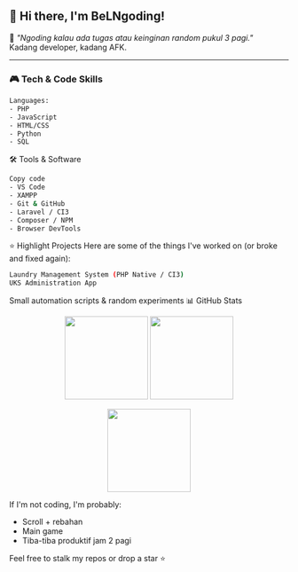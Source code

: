 ## 👾 Hi there, I'm **BeLNgoding**!

💬 *"Ngoding kalau ada tugas atau keinginan random pukul 3 pagi."*  
Kadang developer, kadang AFK.

---

### 🎮 Tech & Code Skills
```bash
Languages:
- PHP
- JavaScript
- HTML/CSS
- Python
- SQL
```
🛠️ Tools & Software
```bash
Copy code
- VS Code
- XAMPP
- Git & GitHub
- Laravel / CI3
- Composer / NPM
- Browser DevTools
```
⭐ Highlight Projects
Here are some of the things I've worked on (or broke and fixed again):
```bash
Laundry Management System (PHP Native / CI3)
UKS Administration App
```
Small automation scripts & random experiments
📊 GitHub Stats
<p align="center"> <img src="https://github-readme-stats.vercel.app/api?username=BeLfayza&show_icons=true&theme=tokyonight" height="150"/> <img src="https://github-readme-stats.vercel.app/api/top-langs/?username=BeLfayza&layout=compact&theme=tokyonight" height="150"/> </p> <p align="center"> <img src="https://streak-stats.demolab.com?user=BeLfayza&theme=tokyonight&hide_border=false" height="150"/> </p>

If I'm not coding, I'm probably:
- Scroll + rebahan
- Main game
- Tiba-tiba produktif jam 2 pagi

Feel free to stalk my repos or drop a star ⭐
